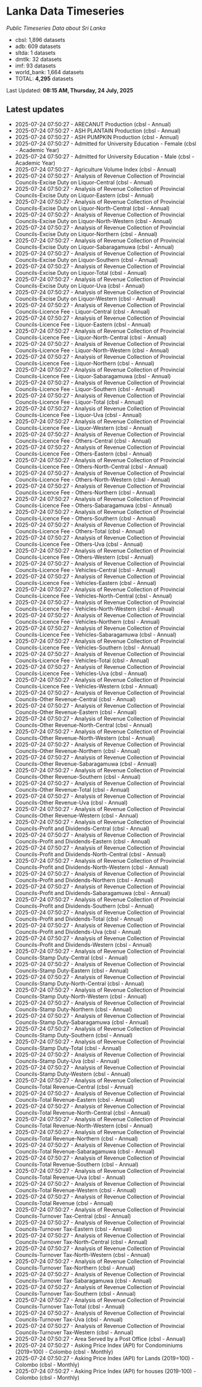# Lanka Data Timeseries
*Public Timeseries Data about Sri Lanka*

* cbsl: 1,896 datasets
* adb: 609 datasets
* sltda: 1 datasets
* dmtlk: 32 datasets
* imf: 93 datasets
* world_bank: 1,664 datasets
* TOTAL: **4,295** datasets

Last Updated: **08:15 AM, Thursday, 24 July, 2025**

## Latest updates

* 2025-07-24 07:50:27 - ARECANUT Production (cbsl - Annual)
* 2025-07-24 07:50:27 - ASH PLANTAIN Production (cbsl - Annual)
* 2025-07-24 07:50:27 - ASH PUMPKIN Production (cbsl - Annual)
* 2025-07-24 07:50:27 - Admitted for University Education - Female (cbsl - Academic Year)
* 2025-07-24 07:50:27 - Admitted for University Education - Male (cbsl - Academic Year)
* 2025-07-24 07:50:27 - Agriculture Volume Index (cbsl - Annual)
* 2025-07-24 07:50:27 - Analysis of Revenue Collection of Provincial Councils-Excise Duty on Liquor-Central (cbsl - Annual)
* 2025-07-24 07:50:27 - Analysis of Revenue Collection of Provincial Councils-Excise Duty on Liquor-Eastern (cbsl - Annual)
* 2025-07-24 07:50:27 - Analysis of Revenue Collection of Provincial Councils-Excise Duty on Liquor-North-Central (cbsl - Annual)
* 2025-07-24 07:50:27 - Analysis of Revenue Collection of Provincial Councils-Excise Duty on Liquor-North-Western (cbsl - Annual)
* 2025-07-24 07:50:27 - Analysis of Revenue Collection of Provincial Councils-Excise Duty on Liquor-Northern (cbsl - Annual)
* 2025-07-24 07:50:27 - Analysis of Revenue Collection of Provincial Councils-Excise Duty on Liquor-Sabaragamuwa (cbsl - Annual)
* 2025-07-24 07:50:27 - Analysis of Revenue Collection of Provincial Councils-Excise Duty on Liquor-Southern (cbsl - Annual)
* 2025-07-24 07:50:27 - Analysis of Revenue Collection of Provincial Councils-Excise Duty on Liquor-Total (cbsl - Annual)
* 2025-07-24 07:50:27 - Analysis of Revenue Collection of Provincial Councils-Excise Duty on Liquor-Uva (cbsl - Annual)
* 2025-07-24 07:50:27 - Analysis of Revenue Collection of Provincial Councils-Excise Duty on Liquor-Western (cbsl - Annual)
* 2025-07-24 07:50:27 - Analysis of Revenue Collection of Provincial Councils-Licence Fee - Liquor-Central (cbsl - Annual)
* 2025-07-24 07:50:27 - Analysis of Revenue Collection of Provincial Councils-Licence Fee - Liquor-Eastern (cbsl - Annual)
* 2025-07-24 07:50:27 - Analysis of Revenue Collection of Provincial Councils-Licence Fee - Liquor-North-Central (cbsl - Annual)
* 2025-07-24 07:50:27 - Analysis of Revenue Collection of Provincial Councils-Licence Fee - Liquor-North-Western (cbsl - Annual)
* 2025-07-24 07:50:27 - Analysis of Revenue Collection of Provincial Councils-Licence Fee - Liquor-Northern (cbsl - Annual)
* 2025-07-24 07:50:27 - Analysis of Revenue Collection of Provincial Councils-Licence Fee - Liquor-Sabaragamuwa (cbsl - Annual)
* 2025-07-24 07:50:27 - Analysis of Revenue Collection of Provincial Councils-Licence Fee - Liquor-Southern (cbsl - Annual)
* 2025-07-24 07:50:27 - Analysis of Revenue Collection of Provincial Councils-Licence Fee - Liquor-Total (cbsl - Annual)
* 2025-07-24 07:50:27 - Analysis of Revenue Collection of Provincial Councils-Licence Fee - Liquor-Uva (cbsl - Annual)
* 2025-07-24 07:50:27 - Analysis of Revenue Collection of Provincial Councils-Licence Fee - Liquor-Western (cbsl - Annual)
* 2025-07-24 07:50:27 - Analysis of Revenue Collection of Provincial Councils-Licence Fee - Others-Central (cbsl - Annual)
* 2025-07-24 07:50:27 - Analysis of Revenue Collection of Provincial Councils-Licence Fee - Others-Eastern (cbsl - Annual)
* 2025-07-24 07:50:27 - Analysis of Revenue Collection of Provincial Councils-Licence Fee - Others-North-Central (cbsl - Annual)
* 2025-07-24 07:50:27 - Analysis of Revenue Collection of Provincial Councils-Licence Fee - Others-North-Western (cbsl - Annual)
* 2025-07-24 07:50:27 - Analysis of Revenue Collection of Provincial Councils-Licence Fee - Others-Northern (cbsl - Annual)
* 2025-07-24 07:50:27 - Analysis of Revenue Collection of Provincial Councils-Licence Fee - Others-Sabaragamuwa (cbsl - Annual)
* 2025-07-24 07:50:27 - Analysis of Revenue Collection of Provincial Councils-Licence Fee - Others-Southern (cbsl - Annual)
* 2025-07-24 07:50:27 - Analysis of Revenue Collection of Provincial Councils-Licence Fee - Others-Total (cbsl - Annual)
* 2025-07-24 07:50:27 - Analysis of Revenue Collection of Provincial Councils-Licence Fee - Others-Uva (cbsl - Annual)
* 2025-07-24 07:50:27 - Analysis of Revenue Collection of Provincial Councils-Licence Fee - Others-Western (cbsl - Annual)
* 2025-07-24 07:50:27 - Analysis of Revenue Collection of Provincial Councils-Licence Fee - Vehicles-Central (cbsl - Annual)
* 2025-07-24 07:50:27 - Analysis of Revenue Collection of Provincial Councils-Licence Fee - Vehicles-Eastern (cbsl - Annual)
* 2025-07-24 07:50:27 - Analysis of Revenue Collection of Provincial Councils-Licence Fee - Vehicles-North-Central (cbsl - Annual)
* 2025-07-24 07:50:27 - Analysis of Revenue Collection of Provincial Councils-Licence Fee - Vehicles-North-Western (cbsl - Annual)
* 2025-07-24 07:50:27 - Analysis of Revenue Collection of Provincial Councils-Licence Fee - Vehicles-Northern (cbsl - Annual)
* 2025-07-24 07:50:27 - Analysis of Revenue Collection of Provincial Councils-Licence Fee - Vehicles-Sabaragamuwa (cbsl - Annual)
* 2025-07-24 07:50:27 - Analysis of Revenue Collection of Provincial Councils-Licence Fee - Vehicles-Southern (cbsl - Annual)
* 2025-07-24 07:50:27 - Analysis of Revenue Collection of Provincial Councils-Licence Fee - Vehicles-Total (cbsl - Annual)
* 2025-07-24 07:50:27 - Analysis of Revenue Collection of Provincial Councils-Licence Fee - Vehicles-Uva (cbsl - Annual)
* 2025-07-24 07:50:27 - Analysis of Revenue Collection of Provincial Councils-Licence Fee - Vehicles-Western (cbsl - Annual)
* 2025-07-24 07:50:27 - Analysis of Revenue Collection of Provincial Councils-Other Revenue-Central (cbsl - Annual)
* 2025-07-24 07:50:27 - Analysis of Revenue Collection of Provincial Councils-Other Revenue-Eastern (cbsl - Annual)
* 2025-07-24 07:50:27 - Analysis of Revenue Collection of Provincial Councils-Other Revenue-North-Central (cbsl - Annual)
* 2025-07-24 07:50:27 - Analysis of Revenue Collection of Provincial Councils-Other Revenue-North-Western (cbsl - Annual)
* 2025-07-24 07:50:27 - Analysis of Revenue Collection of Provincial Councils-Other Revenue-Northern (cbsl - Annual)
* 2025-07-24 07:50:27 - Analysis of Revenue Collection of Provincial Councils-Other Revenue-Sabaragamuwa (cbsl - Annual)
* 2025-07-24 07:50:27 - Analysis of Revenue Collection of Provincial Councils-Other Revenue-Southern (cbsl - Annual)
* 2025-07-24 07:50:27 - Analysis of Revenue Collection of Provincial Councils-Other Revenue-Total (cbsl - Annual)
* 2025-07-24 07:50:27 - Analysis of Revenue Collection of Provincial Councils-Other Revenue-Uva (cbsl - Annual)
* 2025-07-24 07:50:27 - Analysis of Revenue Collection of Provincial Councils-Other Revenue-Western (cbsl - Annual)
* 2025-07-24 07:50:27 - Analysis of Revenue Collection of Provincial Councils-Profit and Dividends-Central (cbsl - Annual)
* 2025-07-24 07:50:27 - Analysis of Revenue Collection of Provincial Councils-Profit and Dividends-Eastern (cbsl - Annual)
* 2025-07-24 07:50:27 - Analysis of Revenue Collection of Provincial Councils-Profit and Dividends-North-Central (cbsl - Annual)
* 2025-07-24 07:50:27 - Analysis of Revenue Collection of Provincial Councils-Profit and Dividends-North-Western (cbsl - Annual)
* 2025-07-24 07:50:27 - Analysis of Revenue Collection of Provincial Councils-Profit and Dividends-Northern (cbsl - Annual)
* 2025-07-24 07:50:27 - Analysis of Revenue Collection of Provincial Councils-Profit and Dividends-Sabaragamuwa (cbsl - Annual)
* 2025-07-24 07:50:27 - Analysis of Revenue Collection of Provincial Councils-Profit and Dividends-Southern (cbsl - Annual)
* 2025-07-24 07:50:27 - Analysis of Revenue Collection of Provincial Councils-Profit and Dividends-Total (cbsl - Annual)
* 2025-07-24 07:50:27 - Analysis of Revenue Collection of Provincial Councils-Profit and Dividends-Uva (cbsl - Annual)
* 2025-07-24 07:50:27 - Analysis of Revenue Collection of Provincial Councils-Profit and Dividends-Western (cbsl - Annual)
* 2025-07-24 07:50:27 - Analysis of Revenue Collection of Provincial Councils-Stamp Duty-Central (cbsl - Annual)
* 2025-07-24 07:50:27 - Analysis of Revenue Collection of Provincial Councils-Stamp Duty-Eastern (cbsl - Annual)
* 2025-07-24 07:50:27 - Analysis of Revenue Collection of Provincial Councils-Stamp Duty-North-Central (cbsl - Annual)
* 2025-07-24 07:50:27 - Analysis of Revenue Collection of Provincial Councils-Stamp Duty-North-Western (cbsl - Annual)
* 2025-07-24 07:50:27 - Analysis of Revenue Collection of Provincial Councils-Stamp Duty-Northern (cbsl - Annual)
* 2025-07-24 07:50:27 - Analysis of Revenue Collection of Provincial Councils-Stamp Duty-Sabaragamuwa (cbsl - Annual)
* 2025-07-24 07:50:27 - Analysis of Revenue Collection of Provincial Councils-Stamp Duty-Southern (cbsl - Annual)
* 2025-07-24 07:50:27 - Analysis of Revenue Collection of Provincial Councils-Stamp Duty-Total (cbsl - Annual)
* 2025-07-24 07:50:27 - Analysis of Revenue Collection of Provincial Councils-Stamp Duty-Uva (cbsl - Annual)
* 2025-07-24 07:50:27 - Analysis of Revenue Collection of Provincial Councils-Stamp Duty-Western (cbsl - Annual)
* 2025-07-24 07:50:27 - Analysis of Revenue Collection of Provincial Councils-Total Revenue-Central (cbsl - Annual)
* 2025-07-24 07:50:27 - Analysis of Revenue Collection of Provincial Councils-Total Revenue-Eastern (cbsl - Annual)
* 2025-07-24 07:50:27 - Analysis of Revenue Collection of Provincial Councils-Total Revenue-North-Central (cbsl - Annual)
* 2025-07-24 07:50:27 - Analysis of Revenue Collection of Provincial Councils-Total Revenue-North-Western (cbsl - Annual)
* 2025-07-24 07:50:27 - Analysis of Revenue Collection of Provincial Councils-Total Revenue-Northern (cbsl - Annual)
* 2025-07-24 07:50:27 - Analysis of Revenue Collection of Provincial Councils-Total Revenue-Sabaragamuwa (cbsl - Annual)
* 2025-07-24 07:50:27 - Analysis of Revenue Collection of Provincial Councils-Total Revenue-Southern (cbsl - Annual)
* 2025-07-24 07:50:27 - Analysis of Revenue Collection of Provincial Councils-Total Revenue-Uva (cbsl - Annual)
* 2025-07-24 07:50:27 - Analysis of Revenue Collection of Provincial Councils-Total Revenue-Western (cbsl - Annual)
* 2025-07-24 07:50:27 - Analysis of Revenue Collection of Provincial Councils-Total Revenue (cbsl - Annual)
* 2025-07-24 07:50:27 - Analysis of Revenue Collection of Provincial Councils-Turnover Tax-Central (cbsl - Annual)
* 2025-07-24 07:50:27 - Analysis of Revenue Collection of Provincial Councils-Turnover Tax-Eastern (cbsl - Annual)
* 2025-07-24 07:50:27 - Analysis of Revenue Collection of Provincial Councils-Turnover Tax-North-Central (cbsl - Annual)
* 2025-07-24 07:50:27 - Analysis of Revenue Collection of Provincial Councils-Turnover Tax-North-Western (cbsl - Annual)
* 2025-07-24 07:50:27 - Analysis of Revenue Collection of Provincial Councils-Turnover Tax-Northern (cbsl - Annual)
* 2025-07-24 07:50:27 - Analysis of Revenue Collection of Provincial Councils-Turnover Tax-Sabaragamuwa (cbsl - Annual)
* 2025-07-24 07:50:27 - Analysis of Revenue Collection of Provincial Councils-Turnover Tax-Southern (cbsl - Annual)
* 2025-07-24 07:50:27 - Analysis of Revenue Collection of Provincial Councils-Turnover Tax-Total (cbsl - Annual)
* 2025-07-24 07:50:27 - Analysis of Revenue Collection of Provincial Councils-Turnover Tax-Uva (cbsl - Annual)
* 2025-07-24 07:50:27 - Analysis of Revenue Collection of Provincial Councils-Turnover Tax-Western (cbsl - Annual)
* 2025-07-24 07:50:27 - Area Served by a Post Office (cbsl - Annual)
* 2025-07-24 07:50:27 - Asking Price Index (API) for Condominiums (2019=100) - Colombo (cbsl - Monthly)
* 2025-07-24 07:50:27 - Asking Price Index (API) for Lands (2019=100) - Colombo (cbsl - Monthly)
* 2025-07-24 07:50:27 - Asking Price Index (API) for houses (2019-100) - Colombo (cbsl - Monthly)
